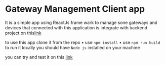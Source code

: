 # Gateway Management Client app
It is a simple app using ReactJs frame wark to manage sone gateways and devices that connected with
this application is integrate with backend project on this[link](https://github.com/arahman1983/gatway_mongo)

to use this app clone it from the repo
  • use ``npm install``
  • use ``npm run build``
  to run it locally you should have ``Node js`` installed on your machine 


you can try and test it on this [link](https://gatewaysclient.herokuapp.com/)